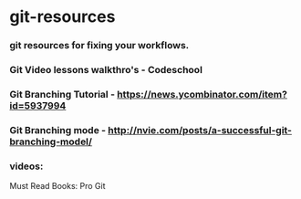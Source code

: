git-resources
=============

### git resources for fixing your workflows.

### Git Video lessons walkthro's - Codeschool

### Git Branching Tutorial - https://news.ycombinator.com/item?id=5937994

### Git Branching mode - http://nvie.com/posts/a-successful-git-branching-model/

### videos:

Must Read Books: Pro Git
